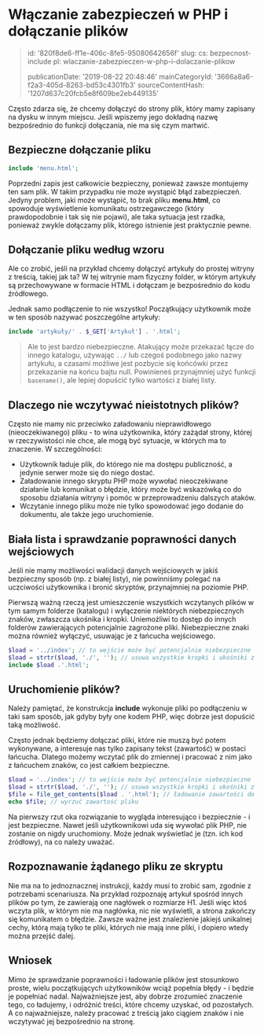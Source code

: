 Włączanie zabezpieczeń w PHP i dołączanie plików
================================================

> id: '820f8de6-ff1e-406c-8fe5-95080642656f'
> slug:
> 	cs: bezpecnost-include
> 	pl: wlaczanie-zabezpieczen-w-php-i-dolaczanie-plikow
> 
> publicationDate: '2019-08-22 20:48:46'
> mainCategoryId: '3666a8a6-f2a3-405d-8263-bd53c4301fb3'
> sourceContentHash: '1207d637c20fcb5e8f609be2eb449135'

Często zdarza się, że chcemy dołączyć do strony plik, który mamy zapisany na dysku w innym miejscu. Jeśli wpiszemy jego dokładną nazwę bezpośrednio do funkcji dołączania, nie ma się czym martwić.

Bezpieczne dołączanie pliku
--------------------------

```php
include 'menu.html';
```

Poprzedni zapis jest całkowicie bezpieczny, ponieważ zawsze montujemy ten sam plik. W takim przypadku nie może wystąpić błąd zabezpieczeń. Jedyny problem, jaki może wystąpić, to brak pliku **menu.html**, co spowoduje wyświetlenie komunikatu ostrzegawczego (który prawdopodobnie i tak się nie pojawi), ale taka sytuacja jest rzadka, ponieważ zwykle dołączamy plik, którego istnienie jest praktycznie pewne.

Dołączanie pliku według wzoru
--------------------------

Ale co zrobić, jeśli na przykład chcemy dołączyć artykuły do prostej witryny z treścią, takiej jak ta? W tej witrynie mam fizyczny folder, w którym artykuły są przechowywane w formacie HTML i dołączam je bezpośrednio do kodu źródłowego.

Jednak samo podłączenie to nie wszystko! Początkujący użytkownik może w ten sposób nazywać poszczególne artykuły:

```php
include 'artykuły/' . $_GET['Artykuł'] . '.html';
```

> Ale to jest bardzo niebezpieczne. Atakujący może przekazać łącze do innego katalogu, używając `../` lub czegoś podobnego jako nazwy artykułu, a czasami możliwe jest pozbycie się końcówki przez przekazanie na końcu bajtu null. Powinieneś przynajmniej użyć funkcji `basename()`, ale lepiej dopuścić tylko wartości z białej listy.

Dlaczego nie wczytywać nieistotnych plików?
--------------------------

Często nie mamy nic przeciwko załadowaniu nieprawidłowego (nieoczekiwanego) pliku - to wina użytkownika, który zażądał strony, której w rzeczywistości nie chce, ale mogą być sytuacje, w których ma to znaczenie. W szczególności:

- Użytkownik ładuje plik, do którego nie ma dostępu publiczność, a jedynie serwer może się do niego dostać.
- Załadowanie innego skryptu PHP może wywołać nieoczekiwane działanie lub komunikat o błędzie, który może być wskazówką co do sposobu działania witryny i pomóc w przeprowadzeniu dalszych ataków.
- Wczytanie innego pliku może nie tylko spowodować jego dodanie do dokumentu, ale także jego uruchomienie.

Biała lista i sprawdzanie poprawności danych wejściowych
--------------------------

Jeśli nie mamy możliwości walidacji danych wejściowych w jakiś bezpieczny sposób (np. z białej listy), nie powinniśmy polegać na uczciwości użytkownika i bronić skryptów, przynajmniej na poziomie PHP.

Pierwszą ważną rzeczą jest umieszczenie wszystkich wczytanych plików w tym samym folderze (katalogu) i wyłączenie niektórych niebezpiecznych znaków, zwłaszcza ukośnika i kropki. Uniemożliwi to dostęp do innych folderów zawierających potencjalnie zagrożone pliki. Niebezpieczne znaki można również wyłączyć, usuwając je z łańcucha wejściowego.

```php
$load = '../index'; // to wejście może być potencjalnie niebezpieczne
$load = strtr($load, './', ''); // usuwa wszystkie kropki i ukośniki z ciągu znaków
include $load .'.html';
```

Uruchomienie plików?
--------------------------

Należy pamiętać, że konstrukcja **include** wykonuje pliki po podłączeniu w taki sam sposób, jak gdyby były one kodem PHP, więc dobrze jest dopuścić taką możliwość.

Często jednak będziemy dołączać pliki, które nie muszą być potem wykonywane, a interesuje nas tylko zapisany tekst (zawartość) w postaci łańcucha. Dlatego możemy wczytać plik do zmiennej i pracować z nim jako z łańcuchem znaków, co jest całkiem bezpieczne.

```php
$load = '../index'; // to wejście może być potencjalnie niebezpieczne
$load = strtr($load, './', ''); // usuwa wszystkie kropki i ukośniki z ciągu znaków
$file = file_get_contents($load . '.html'); // ładowanie zawartości do zmiennej
echo $file; // wyrzuć zawartość pliku
```

Na pierwszy rzut oka rozwiązanie to wygląda interesująco i bezpiecznie - i jest bezpieczne. Nawet jeśli użytkownikowi uda się wywołać plik PHP, nie zostanie on nigdy uruchomiony. Może jednak wyświetlać je (tzn. ich kod źródłowy), na co należy uważać.

Rozpoznawanie żądanego pliku ze skryptu
--------------------------

Nie ma na to jednoznacznej instrukcji, każdy musi to zrobić sam, zgodnie z potrzebami scenariusza. Na przykład rozpoznaję artykuł spośród innych plików po tym, że zawierają one nagłówek o rozmiarze H1. Jeśli więc ktoś wczyta plik, w którym nie ma nagłówka, nic nie wyświetli, a strona zakończy się komunikatem o błędzie. Zawsze ważne jest znalezienie jakiejś unikalnej cechy, którą mają tylko te pliki, których nie mają inne pliki, i dopiero wtedy można przejść dalej.

Wniosek
--------------------------

Mimo że sprawdzanie poprawności i ładowanie plików jest stosunkowo proste, wielu początkujących użytkowników wciąż popełnia błędy - i będzie je popełniać nadal. Najważniejsze jest, aby dobrze zrozumieć znaczenie tego, co ładujemy, i odróżnić treści, które chcemy uzyskać, od pozostałych. A co najważniejsze, należy pracować z treścią jako ciągiem znaków i nie wczytywać jej bezpośrednio na stronę.

